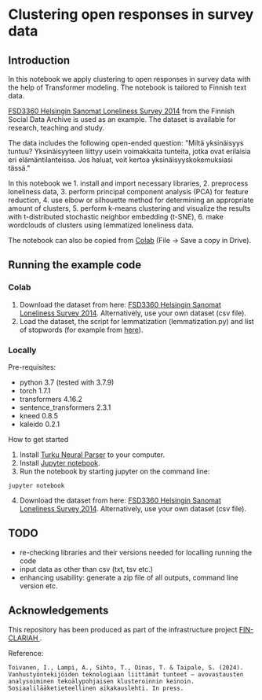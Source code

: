 
# Clustering open responses in survey data

## Introduction

In this notebook we apply clustering to open responses in survey data with the help of Transformer modeling. The notebook is tailored to Finnish text data.

[FSD3360 Helsingin Sanomat Loneliness Survey 2014](https://services.fsd.tuni.fi/catalogue/FSD3360?tab=description&lang=en&study_language=en) from the Finnish Social Data Archive is used as an example. The dataset is available for research, teaching and study.

The data includes the following open-ended question: "Miltä yksinäisyys tuntuu? Yksinäisyyteen liittyy usein voimakkaita tunteita, jotka ovat erilaisia eri elämäntilanteissa. Jos haluat, voit kertoa yksinäisyyskokemuksiasi tässä."

In this notebook we
    1. install and import necessary libraries,
    2. preprocess loneliness data,
    3. perform principal component analysis (PCA) for feature reduction,
    4. use elbow or silhouette method for determining an appropriate amount of clusters,
    5. perform k-means clustering and visualize the results with t-distributed stochastic neighbor embedding (t-SNE),
    6. make wordclouds of clusters using lemmatized loneliness data.

The notebook can also be copied from [Colab](https://colab.research.google.com/drive/1v8UpvuwO_qoHG9upb3CrMzEMvZdgagvM) (File -> Save a copy in Drive).

## Running the example code

### Colab

1. Download the dataset from here: [FSD3360 Helsingin Sanomat Loneliness Survey 2014](https://services.fsd.tuni.fi/catalogue/FSD3360?tab=description&lang=en&study_language=en). Alternatively, use your own dataset (csv file).
2. Load the dataset, the script for lemmatization (lemmatization.py) and list of stopwords (for example from [here](https://github.com/stopwords-iso/stopwords-fi)).

### Locally

Pre-requisites:
- python 3.7 (tested with 3.7.9)
- torch 1.7.1
- transformers 4.16.2
- sentence_transformers 2.3.1
- kneed 0.8.5
- kaleido 0.2.1

How to get started
1. Install [Turku Neural Parser](https://turkunlp.org/Turku-neural-parser-pipeline/) to your computer.
2. Install [Jupyter notebook](https://jupyter.org/install).
3. Run the notebook by starting jupyter on the command line:
```{cmd}
jupyter notebook
```
4. Download the dataset from here: [FSD3360 Helsingin Sanomat Loneliness Survey 2014](https://services.fsd.tuni.fi/catalogue/FSD3360?tab=description&lang=en&study_language=en). Alternatively, use your own dataset (csv file).

## TODO

- re-checking libraries and their versions needed for localling running the code 
- input data as other than csv (txt, tsv etc.)
- enhancing usability: generate a zip file of all outputs, command line version etc.

## Acknowledgements

This repository has been produced as part of the infrastructure project [FIN-CLARIAH ](https://www.jyu.fi/en/projects/fin-clariah).

Reference:
```
Toivanen, I., Lampi, A., Sihto, T., Oinas, T. & Taipale, S. (2024). Vanhustyöntekijöiden teknologiaan liittämät tunteet – avovastausten analysoiminen tekoälypohjaisen klusteroinnin keinoin. Sosiaalilääketieteellinen aikakauslehti. In press.
```


